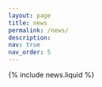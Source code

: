 ```yaml
---
layout: page
title: news
permalink: /news/
description: 
nav: true
nav_order: 5
---
```


{% include news.liquid %}
